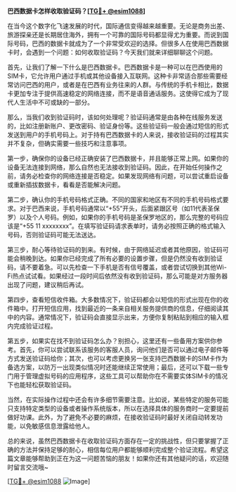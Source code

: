 **巴西数据卡怎样收取验证码？[[TG💪+ @esim1088](https://t.me/s/esim1088)]**

在当今这个数字化飞速发展的时代，国际通信变得越来越重要。无论是商务出差、旅游探亲还是长期居住海外，拥有一个可靠的国际号码都显得尤为重要。而说到国际号码，巴西的数据卡就成为了一个非常受欢迎的选择。但很多人在使用巴西数据卡时，会遇到一个问题：如何收取验证码？今天我们就来详细聊聊这个问题。

首先，让我们了解一下什么是巴西数据卡。巴西数据卡是一种可以在巴西使用的SIM卡，它允许用户通过手机或其他设备接入互联网。这种卡非常适合那些需要经常访问巴西的用户，或者是在巴西有业务往来的人群。与传统的手机卡相比，数据卡更加专注于提供高速稳定的网络连接，而不是语音通话服务。这使得它成为了现代人生活中不可或缺的一部分。

那么，当我们收到验证码时，该如何处理呢？验证码通常是由各种在线服务发送的，比如注册新账户、更改密码、验证身份等。这些验证码一般会通过短信的形式发送到用户的手机号码上。对于持有巴西数据卡的人来说，接收验证码的过程其实并不复杂，但确实需要一些技巧和注意事项。

第一步，确保你的设备已经正确安装了巴西数据卡，并且能够正常上网。如果你的设备无法连接到网络，那么自然也无法接收到验证码。因此，在开始任何操作之前，请务必检查你的网络连接是否稳定。如果发现网络有问题，可以尝试重启设备或重新插拔数据卡，看看是否能解决问题。

第二步，确认你的手机号码格式正确。不同的国家和地区有不同的手机号码格式要求。对于巴西来说，手机号码通常以“+55”开头，后面紧跟区号（如11代表圣保罗）以及个人号码。例如，如果你的手机号码是圣保罗地区的，那么完整的号码应该是“+55 11 xxxxxxxx”。在填写验证码请求表单时，请务必按照正确的格式输入号码，否则验证码可能无法送达。

第三步，耐心等待验证码的到来。有时候，由于网络延迟或者其他原因，验证码可能会稍晚到达。如果你已经完成了所有必要的设置步骤，但是仍然没有收到验证码，请不要着急。可以先检查一下手机是否有信号覆盖，或者尝试切换到其他Wi-Fi热点试试看。如果经过一段时间后依然没有收到验证码，那么可能是对方服务器出现了问题，建议稍后再试。

第四步，查看短信收件箱。大多数情况下，验证码都会以短信的形式出现在你的收件箱中。打开短信应用，找到最近的一条来自相关服务提供商的信息，仔细阅读其中的内容。通常情况下，验证码会直接显示出来，方便你复制粘贴到相应的输入框内完成验证过程。

第五步，如果实在找不到验证码怎么办？别担心，这里还有一些备用方案供你参考。首先，你可以尝试联系该服务的客服人员，询问他们是否可以通过电子邮件等方式发送验证码给你；其次，也可以考虑更换另一张支持巴西数据卡的SIM卡作为备选方案，以防万一出现类似情况时还能继续正常使用；最后，还可以下载一些专门用于管理虚拟号码的应用程序，这些工具可以帮助你在不需要实体SIM卡的情况下也能轻松获取验证码。

当然，在实际操作过程中还会有许多细节需要注意。比如说，某些特定的服务可能只支持特定类型的设备或者操作系统版本，所以在选择具体的服务商时一定要提前做好功课。此外，为了避免不必要的麻烦，在接收验证码时最好关闭自动转发功能，以免敏感信息泄露给他人。

总的来说，虽然巴西数据卡在收取验证码方面存在一定的挑战性，但只要掌握了正确的方法并保持足够的耐心，相信每位用户都能够顺利完成整个验证流程。希望这篇文章能够帮助到正在为这一问题苦恼的朋友！如果你还有其他疑问的话，欢迎随时留言交流哦~

[[TG💪+ @esim1088](https://t.me/s/esim1088) ![Image](https://i.postimg.cc/4NQfJmqS/Snipaste-2025-05-13-00-14-12.png)]